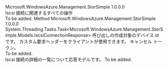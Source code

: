 <Type Name="IIscsiConnectionDetailsOperations" FullName="Microsoft.WindowsAzure.Management.StorSimple.IIscsiConnectionDetailsOperations">
  <TypeSignature Language="C#" Value="public interface IIscsiConnectionDetailsOperations" />
  <TypeSignature Language="ILAsm" Value=".class public interface auto ansi abstract IIscsiConnectionDetailsOperations" />
  <TypeSignature Language="DocId" Value="T:Microsoft.WindowsAzure.Management.StorSimple.IIscsiConnectionDetailsOperations" />
  <TypeSignature Language="VB.NET" Value="Public Interface IIscsiConnectionDetailsOperations" />
  <TypeSignature Language="F#" Value="type IIscsiConnectionDetailsOperations = interface" />
  <AssemblyInfo>
    <AssemblyName>Microsoft.WindowsAzure.Management.StorSimple</AssemblyName>
    <AssemblyVersion>1.0.0.0</AssemblyVersion>
  </AssemblyInfo>
  <Interfaces />
  <Docs>
    <summary>
            Iscsi 接続に関連するすべての操作
            </summary>
    <remarks>To be added.</remarks>
  </Docs>
  <Members>
    <Member MemberName="GetAsync">
      <MemberSignature Language="C#" Value="public System.Threading.Tasks.Task&lt;Microsoft.WindowsAzure.Management.StorSimple.Models.IscsiConnectionResponse&gt; GetAsync (string deviceId, Microsoft.WindowsAzure.Management.StorSimple.Models.CustomRequestHeaders customRequestHeaders, System.Threading.CancellationToken cancellationToken);" />
      <MemberSignature Language="ILAsm" Value=".method public hidebysig newslot virtual instance class System.Threading.Tasks.Task`1&lt;class Microsoft.WindowsAzure.Management.StorSimple.Models.IscsiConnectionResponse&gt; GetAsync(string deviceId, class Microsoft.WindowsAzure.Management.StorSimple.Models.CustomRequestHeaders customRequestHeaders, valuetype System.Threading.CancellationToken cancellationToken) cil managed" />
      <MemberSignature Language="DocId" Value="M:Microsoft.WindowsAzure.Management.StorSimple.IIscsiConnectionDetailsOperations.GetAsync(System.String,Microsoft.WindowsAzure.Management.StorSimple.Models.CustomRequestHeaders,System.Threading.CancellationToken)" />
      <MemberSignature Language="F#" Value="abstract member GetAsync : string * Microsoft.WindowsAzure.Management.StorSimple.Models.CustomRequestHeaders * System.Threading.CancellationToken -&gt; System.Threading.Tasks.Task&lt;Microsoft.WindowsAzure.Management.StorSimple.Models.IscsiConnectionResponse&gt;" Usage="iIscsiConnectionDetailsOperations.GetAsync (deviceId, customRequestHeaders, cancellationToken)" />
      <MemberType>Method</MemberType>
      <AssemblyInfo>
        <AssemblyName>Microsoft.WindowsAzure.Management.StorSimple</AssemblyName>
        <AssemblyVersion>1.0.0.0</AssemblyVersion>
      </AssemblyInfo>
      <ReturnValue>
        <ReturnType>System.Threading.Tasks.Task&lt;Microsoft.WindowsAzure.Management.StorSimple.Models.IscsiConnectionResponse&gt;</ReturnType>
      </ReturnValue>
      <Parameters>
        <Parameter Name="deviceId" Type="System.String" />
        <Parameter Name="customRequestHeaders" Type="Microsoft.WindowsAzure.Management.StorSimple.Models.CustomRequestHeaders" />
        <Parameter Name="cancellationToken" Type="System.Threading.CancellationToken" />
      </Parameters>
      <Docs>
        <param name="deviceId">
            呼び出しの作成対象のデバイス id です。
            </param>
        <param name="customRequestHeaders">
            カスタム要求ヘッダーをクライアントが使用できます。
            </param>
        <param name="cancellationToken">
            キャンセル トークン。
            </param>
        <summary>To be added.</summary>
        <returns>
            Iscsi 接続の詳細の一覧について応答モデルです。
            </returns>
        <remarks>To be added.</remarks>
      </Docs>
    </Member>
  </Members>
</Type>
